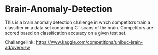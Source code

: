 # Brain-Anomaly-Detection

This is a brain anomaly detection challenge in which competitors train a classifier on a data set containing CT scans of the brain. Competitors are scored based on classification accuracy on a given test set.

Challange link: https://www.kaggle.com/competitions/unibuc-brain-ad/overview
